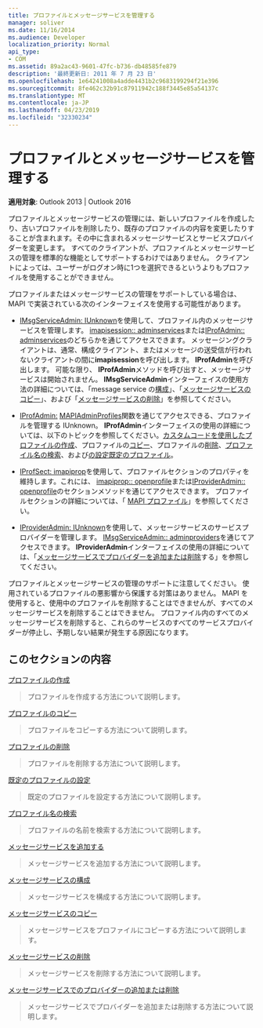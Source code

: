 ```yaml
---
title: プロファイルとメッセージサービスを管理する
manager: soliver
ms.date: 11/16/2014
ms.audience: Developer
localization_priority: Normal
api_type:
- COM
ms.assetid: 89a2ac43-9601-47fc-b736-db48585fe879
description: '最終更新日: 2011 年 7 月 23 日'
ms.openlocfilehash: 1e64241008a4adde4431b2c9683199294f21e396
ms.sourcegitcommit: 8fe462c32b91c87911942c188f3445e85a54137c
ms.translationtype: MT
ms.contentlocale: ja-JP
ms.lasthandoff: 04/23/2019
ms.locfileid: "32330234"
---
```

# <a name="administering-profiles-and-message-services"></a>プロファイルとメッセージサービスを管理する

  
  
**適用対象**: Outlook 2013 | Outlook 2016 
  
プロファイルとメッセージサービスの管理には、新しいプロファイルを作成したり、古いプロファイルを削除したり、既存のプロファイルの内容を変更したりすることが含まれます。その中に含まれるメッセージサービスとサービスプロバイダーを変更します。 すべてのクライアントが、プロファイルとメッセージサービスの管理を標準的な機能としてサポートするわけではありません。 クライアントによっては、ユーザーがログオン時に1つを選択できるというよりもプロファイルを使用することができません。
  
プロファイルまたはメッセージサービスの管理をサポートしている場合は、MAPI で実装されている次のインターフェイスを使用する可能性があります。
  
- [IMsgServiceAdmin: IUnknown](imsgserviceadminiunknown.md)を使用して、プロファイル内のメッセージサービスを管理します。 [imapisession:: adminservices](imapisession-adminservices.md)または[IProfAdmin:: adminservices](iprofadmin-adminservices.md)のどちらかを通じてアクセスできます。 メッセージングクライアントは、通常、構成クライアント、またはメッセージの送受信が行われないクライアントの間に**imapisession**を呼び出します。 **IProfAdmin**を呼び出します。 可能な限り、 **IProfAdmin**メソッドを呼び出すと、メッセージサービスは開始されません。 **IMsgServiceAdmin**インターフェイスの使用方法の詳細については、「message service の[構成](configuring-a-message-service.md)」、「[メッセージサービスのコピー](copying-a-message-service.md)」、および「[メッセージサービスの削除](deleting-a-message-service.md)」を参照してください。
    
- [IProfAdmin:](iprofadminiunknown.md) [MAPIAdminProfiles](mapiadminprofiles.md)関数を通じてアクセスできる、プロファイルを管理する IUnknown。 **IProfAdmin**インターフェイスの使用の詳細については、以下のトピックを参照してください。[カスタムコードを使用したプロファイルの作成](creating-a-profile-by-using-custom-code.md)、プロファイルの[コピー](copying-a-profile.md)、プロファイルの[削除](deleting-a-profile.md)、[プロファイル名の検索](finding-a-profile-name.md)、および[の設定既定のプロファイル](setting-a-default-profile.md)。
    
- [IProfSect: imapiprop](iprofsectimapiprop.md)を使用して、プロファイルセクションのプロパティを維持します。これには、 [imapiprop:: openprofile](imapisession-openprofilesection.md)または[IProviderAdmin:: openprofile](iprovideradmin-openprofilesection.md)のセクションメソッドを通じてアクセスできます。 プロファイルセクションの詳細については、「 [MAPI プロファイル](mapi-profiles.md)」を参照してください。
    
- [IProviderAdmin: IUnknown](iprovideradminiunknown.md)を使用して、メッセージサービスのサービスプロバイダーを管理します。 [IMsgServiceAdmin:: adminproviders](imsgserviceadmin-adminproviders.md)を通じてアクセスできます。 **IProviderAdmin**インターフェイスの使用の詳細については、「[メッセージサービスでプロバイダーを追加または削除](adding-or-deleting-providers-in-a-message-service.md)する」を参照してください。
    
プロファイルとメッセージサービスの管理のサポートに注意してください。 使用されているプロファイルの悪影響から保護する対策はありません。 MAPI を使用すると、使用中のプロファイルを削除することはできませんが、すべてのメッセージサービスを削除することはできません。 プロファイル内のすべてのメッセージサービスを削除すると、これらのサービスのすべてのサービスプロバイダーが停止し、予期しない結果が発生する原因になります。
  
## <a name="in-this-section"></a>このセクションの内容

[プロファイルの作成](creating-a-profile.md)
  
> プロファイルを作成する方法について説明します。
    
[プロファイルのコピー](copying-a-profile.md)
  
> プロファイルをコピーする方法について説明します。
    
[プロファイルの削除](deleting-a-profile.md)
  
> プロファイルを削除する方法について説明します。
    
[既定のプロファイルの設定](setting-a-default-profile.md)
  
> 既定のプロファイルを設定する方法について説明します。
    
[プロファイル名の検索](finding-a-profile-name.md)
  
> プロファイルの名前を検索する方法について説明します。
    
[メッセージサービスを追加する](adding-a-message-service.md)
  
> メッセージサービスを追加する方法について説明します。
    
[メッセージサービスの構成](configuring-a-message-service.md)
  
> メッセージサービスを構成する方法について説明します。
    
[メッセージサービスのコピー](copying-a-message-service.md)
  
> メッセージサービスをプロファイルにコピーする方法について説明します。
    
[メッセージサービスの削除](deleting-a-message-service.md)
  
> メッセージサービスを削除する方法について説明します。
    
[メッセージサービスでのプロバイダーの追加または削除](adding-or-deleting-providers-in-a-message-service.md)
  
> メッセージサービスでプロバイダーを追加または削除する方法について説明します。
    


